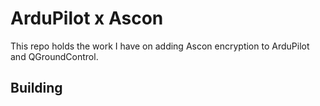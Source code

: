 # ArduPilot x Ascon

This repo holds the work I have on adding Ascon encryption to ArduPilot and QGroundControl. 

## Building 